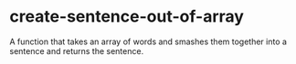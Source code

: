 # create-sentence-out-of-array
A function that takes an array of words and smashes them together into a sentence and returns the sentence.

